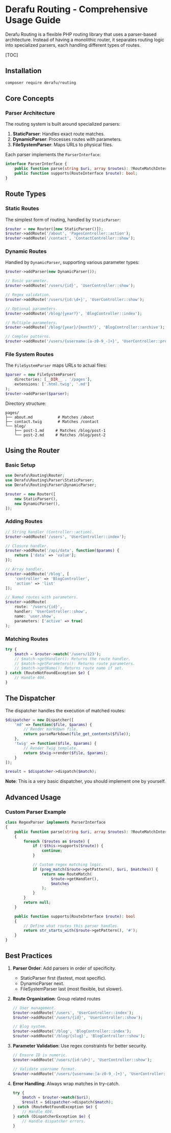 # Derafu Routing - Comprehensive Usage Guide

Derafu Routing is a flexible PHP routing library that uses a parser-based architecture. Instead of having a monolithic router, it separates routing logic into specialized parsers, each handling different types of routes.

[TOC]

## Installation

```bash
composer require derafu/routing
```

## Core Concepts

### Parser Architecture

The routing system is built around specialized parsers:

1. **StaticParser**: Handles exact route matches.
2. **DynamicParser**: Processes routes with parameters.
3. **FileSystemParser**: Maps URLs to physical files.

Each parser implements the `ParserInterface`:

```php
interface ParserInterface {
    public function parse(string $uri, array $routes): ?RouteMatchInterface;
    public function supports(RouteInterface $route): bool;
}
```

## Route Types

### Static Routes

The simplest form of routing, handled by `StaticParser`:

```php
$router = new Router([new StaticParser()]);
$router->addRoute('/about', 'PagesController::action');
$router->addRoute('/contact', 'ContactController::show');
```

### Dynamic Routes

Handled by `DynamicParser`, supporting various parameter types:

```php
$router->addParser(new DynamicParser());

// Basic parameter.
$router->addRoute('/users/{id}', 'UserController::show');

// Regex validation.
$router->addRoute('/users/{id:\d+}', 'UserController::show');

// Optional parameters.
$router->addRoute('/blog/{year?}', 'BlogController::index');

// Multiple parameters.
$router->addRoute('/blog/{year}/{month?}', 'BlogController::archive');

// Complex patterns.
$router->addRoute('/users/{username:[a-z0-9_-]+}', 'UserController::profile');
```

### File System Routes

The `FileSystemParser` maps URLs to actual files:

```php
$parser = new FileSystemParser(
    directories: [__DIR__ . '/pages'],
    extensions: ['.html.twig', '.md']
);
$router->addParser($parser);
```

Directory structure:
```
pages/
├── about.md           # Matches /about
├── contact.twig       # Matches /contact
└── blog/
    ├── post-1.md     # Matches /blog/post-1
    └── post-2.md     # Matches /blog/post-2
```

## Using the Router

### Basic Setup

```php
use Derafu\Routing\Router;
use Derafu\Routing\Parser\StaticParser;
use Derafu\Routing\Parser\DynamicParser;

$router = new Router([
    new StaticParser(),
    new DynamicParser(),
]);
```

### Adding Routes

```php
// String handler (Controller::action).
$router->addRoute('/users', 'UserController::index');

// Closure handler.
$router->addRoute('/api/data', function($params) {
    return ['data' => 'value'];
});

// Array handler.
$router->addRoute('/blog', [
    'controller' => 'BlogController',
    'action' => 'list'
]);

// Named routes with parameters.
$router->addRoute(
    route: '/users/{id}',
    handler: 'UserController::show',
    name: 'user.show',
    parameters: ['active' => true]
);
```

### Matching Routes

```php
try {
    $match = $router->match('/users/123');
    // $match->getHandler(): Returns the route handler.
    // $match->getParameters(): Returns route parameters.
    // $match->getName(): Returns route name if set.
} catch (RouteNotFoundException $e) {
    // Handle 404.
}
```

## The Dispatcher

The dispatcher handles the execution of matched routes:

```php
$dispatcher = new Dispatcher([
    'md' => function($file, $params) {
        // Render markdown file.
        return parseMarkdown(file_get_contents($file));
    },
    'twig' => function($file, $params) {
        // Render Twig template.
        return $twig->render($file, $params);
    }
]);

$result = $dispatcher->dispatch($match);
```

**Note**: This is a very basic dispatcher, you should implement one by yourself.

## Advanced Usage

### Custom Parser Example

```php
class RegexParser implements ParserInterface
{
    public function parse(string $uri, array $routes): ?RouteMatchInterface
    {
        foreach ($routes as $route) {
            if (!$this->supports($route)) {
                continue;
            }

            // Custom regex matching logic.
            if (preg_match($route->getPattern(), $uri, $matches)) {
                return new RouteMatch(
                    $route->getHandler(),
                    $matches
                );
            }
        }
        return null;
    }

    public function supports(RouteInterface $route): bool
    {
        // Define what routes this parser handles.
        return str_starts_with($route->getPattern(), '#');
    }
}
```

## Best Practices

1. **Parser Order**: Add parsers in order of specificity.
   - StaticParser first (fastest, most specific).
   - DynamicParser next.
   - FileSystemParser last (most flexible, but slower).

2. **Route Organization**: Group related routes
   ```php
   // User management.
   $router->addRoute('/users', 'UserController::index');
   $router->addRoute('/users/{id}', 'UserController::show');

   // Blog system.
   $router->addRoute('/blog', 'BlogController::index');
   $router->addRoute('/blog/{slug}', 'BlogController::show');
   ```

3. **Parameter Validation**: Use regex constraints for better security.
   ```php
   // Ensure ID is numeric.
   $router->addRoute('/users/{id:\d+}', 'UserController::show');

   // Validate username format.
   $router->addRoute('/users/{username:[a-z0-9_-]+}', 'UserController::profile');
   ```

4. **Error Handling**: Always wrap matches in try-catch.
   ```php
   try {
       $match = $router->match($uri);
       $result = $dispatcher->dispatch($match);
   } catch (RouteNotFoundException $e) {
       // Handle 404.
   } catch (DispatcherException $e) {
       // Handle dispatcher errors.
   }
   ```
